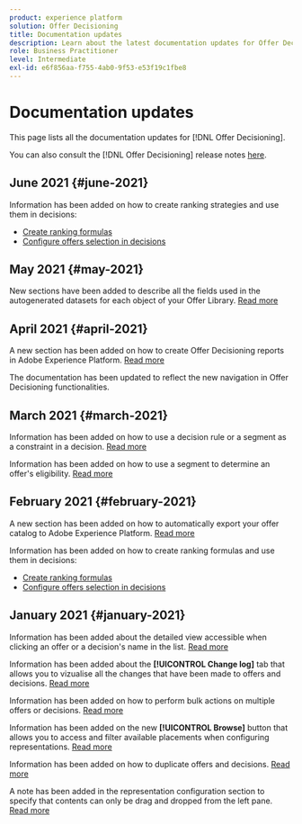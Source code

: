 ```yaml
---
product: experience platform
solution: Offer Decisioning
title: Documentation updates
description: Learn about the latest documentation updates for Offer Decisioning.
role: Business Practitioner
level: Intermediate
exl-id: e6f856aa-f755-4ab0-9f53-e53f19c1fbe8
---
```

# Documentation updates

This page lists all the documentation updates for [!DNL Offer Decisioning].

You can also consult the [!DNL Offer Decisioning] release notes [here](release-notes.md).

## June 2021 {#june-2021}

Information has been added on how to create ranking strategies and use them in decisions:

* [Create ranking formulas](offer-library/create-ranking-strategies.md)
* [Configure offers selection in decisions](offer-activities/configure-offer-selection.md#use-ranking-strategy)

## May 2021 {#may-2021}

New sections have been added to describe all the fields used in the autogenerated datasets for each object of your Offer Library. [Read more](export-catalog/export-offers.md)


## April 2021 {#april-2021}

A new section has been added on how to create Offer Decisioning reports in Adobe Experience Platform. [Read more](reports/get-started-events.md)

The documentation has been updated to reflect the new navigation in Offer Decisioning functionalities.

## March 2021 {#march-2021}

Information has been added on how to use a decision rule or a segment as a constraint in a decision. [Read more](offer-activities/create-offer-activities.md#add-decisions)

Information has been added on how to use a segment to determine an offer's eligibility. [Read more](offer-library/creating-personalized-offers.md#eligibility)

## February 2021 {#february-2021}

A new section has been added on how to automatically export your offer catalog to Adobe Experience Platform. [Read more](export-catalog/get-started-export.md)

Information has been added on how to create ranking formulas and use them in decisions:

* [Create ranking formulas](offer-library/create-ranking-formulas.md)
* [Configure offers selection in decisions](offer-activities/configure-offer-selection.md) 

## January 2021 {#january-2021}

Information has been added about the detailed view accessible when clicking an offer or a decision's name in the list. [Read more](get-started/user-interface.md#information-pane-actions) 

Information has been added about the **[!UICONTROL Change log]** tab that allows you to vizualise all the changes that have been made to offers and decisions. [Read more](get-started/user-interface.md#changes-log)

Information has been added on how to perform bulk actions on multiple offers or decisions. [Read more](get-started/user-interface.md#information-pane-actions)

Information has been added on the new **[!UICONTROL Browse]** button that allows you to access and filter available placements when configuring representations. [Read more](offer-library/creating-personalized-offers.md)

Information has been added on how to duplicate offers and decisions. [Read more](get-started/user-interface.md#information-pane-actions)

A note has been added in the representation configuration section to specify that contents can only be drag and dropped from the left pane. [Read more](offer-library/creating-personalized-offers.md)
